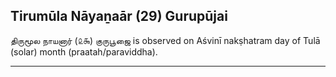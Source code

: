 ## Tirumūla Nāyaṉaār (29) Gurupūjai
திருமூல நாயனார் (௨௯) குருபூஜை is observed on Aśvinī nakṣhatram day of Tulā (solar) month (praatah/paraviddha).



---

